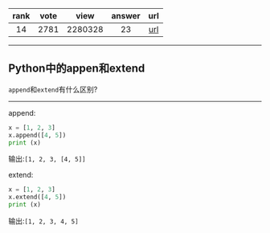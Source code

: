 
| rank | vote | view | answer | url |
|:-:|:-:|:-:|:-:|:-:|
|14|2781|2280328|23| [url](http://stackoverflow.com/questions/252703/difference-between-append-vs-extend-list-methods-in-python) |
***

## Python中的appen和extend

`append`和`extend`有什么区别?

***

append:

```python
x = [1, 2, 3]
x.append([4, 5])
print (x)
```

输出:`[1, 2, 3, [4, 5]]`

extend:

```python
x = [1, 2, 3]
x.extend([4, 5])
print (x)
```

输出:`[1, 2, 3, 4, 5]`